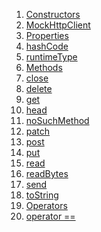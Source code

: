 1.  [Constructors](services_graphql_config/MockHttpClient-class.html#constructors)
2.  [MockHttpClient](services_graphql_config/MockHttpClient/MockHttpClient.html)
3.  [Properties](services_graphql_config/MockHttpClient-class.html#instance-properties)
4.  [hashCode](https://pub.dev/documentation/mockito/5.4.4/mockito/Mock/hashCode.html)
5.  [runtimeType](https://api.flutter.dev/flutter/dart-core/Object/runtimeType.html)
6.  [Methods](services_graphql_config/MockHttpClient-class.html#instance-methods)
7.  [close](https://pub.dev/documentation/http/1.2.2/http/Client/close.html)
8.  [delete](https://pub.dev/documentation/http/1.2.2/http/Client/delete.html)
9.  [get](https://pub.dev/documentation/http/1.2.2/http/Client/get.html)
10. [head](https://pub.dev/documentation/http/1.2.2/http/Client/head.html)
11. [noSuchMethod](https://pub.dev/documentation/mockito/5.4.4/mockito/Mock/noSuchMethod.html)
12. [patch](https://pub.dev/documentation/http/1.2.2/http/Client/patch.html)
13. [post](https://pub.dev/documentation/http/1.2.2/http/Client/post.html)
14. [put](https://pub.dev/documentation/http/1.2.2/http/Client/put.html)
15. [read](https://pub.dev/documentation/http/1.2.2/http/Client/read.html)
16. [readBytes](https://pub.dev/documentation/http/1.2.2/http/Client/readBytes.html)
17. [send](services_graphql_config/MockHttpClient/send.html)
18. [toString](https://pub.dev/documentation/mockito/5.4.4/mockito/Mock/toString.html)
19. [Operators](services_graphql_config/MockHttpClient-class.html#operators)
20. [operator
    ==](https://pub.dev/documentation/mockito/5.4.4/mockito/Mock/operator_equals.html)
